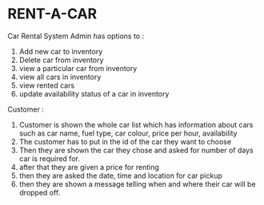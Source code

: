 # RENT-A-CAR
Car Rental System
Admin has options to :
1. Add new car to inventory
2. Delete car from inventory
3. view a particular car from inventory
4. view all cars in inventory
5. view rented cars
6. update availability status of a car in inventory

Customer :
1. Customer is shown the whole car list which has information about cars such as car name, fuel type, car colour, price per hour, availability
2. The customer has to put in the id of the car they want to choose
3. Then they are shown the car they chose and asked for number of days car is required for.
4. after that they are given a price for renting
5. then they are asked the date, time and location for car pickup
6. then they are shown a message telling when and where their car will be dropped off.
